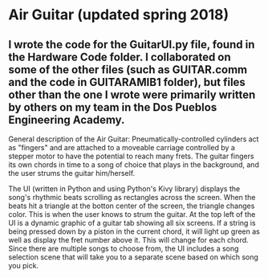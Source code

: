 # Air Guitar (updated spring 2018)

## I wrote the code for the GuitarUI.py file, found in the Hardware Code folder. I collaborated on some of the other files (such as GUITAR.comm and the code in GUITARAMIB1 folder), but files other than the one I wrote were primarily written by others on my team in the Dos Pueblos Engineering Academy.

General description of the Air Guitar: Pneumatically-controlled cylinders act as "fingers" and are attached to a moveable carriage controlled by a stepper motor to have the potential to reach many frets. The guitar fingers its own chords in time to a song of choice that plays in the background, and the user strums the guitar him/herself.

The UI (written in Python and using Python's Kivy library) displays the song's rhythmic beats scrolling as rectangles across the screen. When the beats hit a triangle at the botton center of the screen, the triangle changes color. This is when the user knows to strum the guitar. At the top left of the UI is a dynamic graphic of a guitar tab showing all six screens. If a string is being pressed down by a piston in the current chord, it will light up green as well as display the fret number above it. This will change for each chord. Since there are multiple songs to choose from, the UI includes a song selection scene that will take you to a separate scene based on which song you pick.



